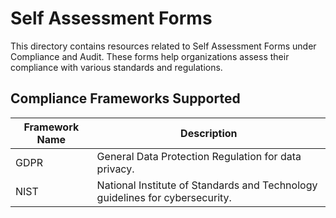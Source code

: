# Self Assessment Forms

This directory contains resources related to Self Assessment Forms under Compliance and Audit. These forms help organizations assess their compliance with various standards and regulations.

## Compliance Frameworks Supported

| Framework Name | Description |
|----------------|-------------|
| GDPR           | General Data Protection Regulation for data privacy. |
| NIST           | National Institute of Standards and Technology guidelines for cybersecurity. |
